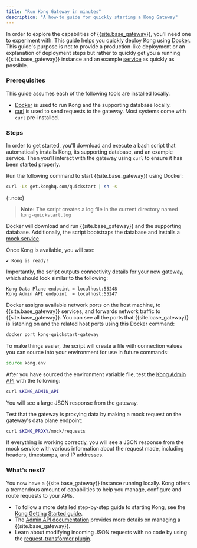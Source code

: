 ```yaml
---
title: "Run Kong Gateway in minutes"
description: "A how-to guide for quickly starting a Kong Gateway"
---
```


In order to explore the capabilities of [{{site.base_gateway}}](/gateway), 
you'll need one to experiment with. This guide helps you quickly deploy Kong 
using [Docker](https://docs.docker.com/get-started/overview/). This guide's purpose is not to provide a production-like deployment or an explanation of deployment steps but rather to quickly get you a running {{site.base_gateway}} instance and an example [service](/gateway/admin-api/#service-object) as quickly as possible.

### Prerequisites

This guide assumes each of the following tools are installed locally. 
* [Docker](https://docs.docker.com/get-docker/) is used to run Kong and the supporting database locally. 
* [curl](https://curl.se/) is used to send requests to the gateway. Most systems come with `curl` pre-installed.

### Steps 

In order to get started, you'll download and execute a bash script that automatically installs Kong, its supporting database, and an example service.
Then you'll interact with the gateway using `curl` to ensure it has been started properly.

Run the following command to start {{site.base_gateway}} using Docker:

```sh
curl -Ls get.konghq.com/quickstart | sh -s
```

{:.note}
> **Note:** The script creates a log file in the current directory named `kong-quickstart.log`

Docker will download and run {{site.base_gateway}} and the supporting database. Additionally,
the script bootstraps the database and installs a [mock service](https://mockbin.org/).

Once Kong is available, you will see:

```text
✔ Kong is ready!
```

Importantly, the script outputs connectivity details for your new gateway, which should look similar to the following:

```text
Kong Data Plane endpoint = localhost:55248
Kong Admin API endpoint  = localhost:55247
```

Docker assigns available network ports on the host machine, to {{site.base_gateway}} services, and forwards 
network traffic to {{site.base_gateway}}. You can see all the ports that {{site.base_gateway}} is listening on and the related host ports 
using this Docker command:

```sh
docker port kong-quickstart-gateway
```

To make things easier, the script will create a file with connection values you can source into your environment
for use in future commands:

```sh
source kong.env
```

After you have sourced the environment variable file, 
test the [Kong Admin API](/gateway/admin-api/) with the following:

```sh
curl $KONG_ADMIN_API
```

You will see a large JSON response from the gateway.

Test that the gateway is proxying data by making a mock request on the gateway's data plane endpoint:

```sh
curl $KONG_PROXY/mock/requests
```

If everything is working correctly, you will see a JSON response from the mock service with various 
information about the request made, including headers, timestamps, and IP addresses.
 
### What's next?

You now have a {{site.base_gateway}} instance running locally. Kong offers a tremendous amount of capabilities
to help you manage, configure and route requests to your APIs.

* To follow a more detailed step-by-step guide to starting Kong, see the 
[Kong Getting Started guide](/gateway/get-started/quickstart/).
* The [Admin API documentation](/gateway/admin-api/) 
provides more details on managing a {{site.base_gateway}}.
* Learn about modifying incoming JSON requests with no code by using the 
[request-transformer plugin](/how-to/request-transformations).
